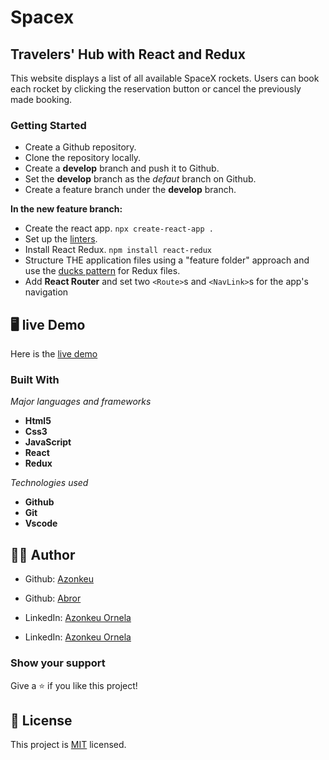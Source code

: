 # Spacex
## Travelers' Hub with React and Redux

This website displays a list of all available SpaceX rockets. Users can book each rocket by clicking the reservation button or cancel the previously made booking. 


### Getting Started

- Create a Github repository.
- Clone the repository locally.
- Create a **develop** branch and push it to Github.
- Set the **develop** branch as the *defaut* branch on Github.
- Create a feature branch under the **develop** branch.
   
**In the new feature branch:**

- Create the react app.
  `npx create-react-app .`
- Set up the [linters](https://github.com/microverseinc/linters-config/tree/master/react-redux).
- Install React Redux.
  `npm install react-redux`
- Structure THE application files using a "feature folder" approach and use the [ducks pattern](https://github.com/erikras/ducks-modular-redux) for Redux files.
- Add **React Router** and set two `<Route>`s and `<NavLink>`s for the app's navigation

## 🖥️ live Demo
Here is the [live demo](https://azonkeu.github.io/spacex/.)

### Built With

  *Major languages and frameworks* 
  - **Html5**
  - **Css3**
  -  **JavaScript**
  -  **React**
  -  **Redux**
   
  *Technologies used*
   - **Github**
   - **Git**
   - **Vscode**

## 🧑👩 Author

- Github: [Azonkeu](https://github.com/Azonkeu)
- Github: [Abror](https://github.com/Azonkeu)
  
- LinkedIn: [Azonkeu Ornela](https://www.linkedin.com/in/azonkeu-ornela-88a14b172/)
- LinkedIn: [Azonkeu Ornela](https://www.linkedin.com/in/azonkeu-ornela-88a14b172/)


### Show your support

Give a ⭐️ if you like this project!

## 📝 License

This project is [MIT](https://github.com/Azonkeu/spacex/blob/main/LICENSE) licensed.